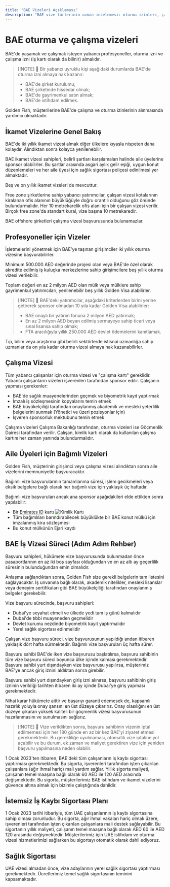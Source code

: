 ```yaml
---
title: "BAE Vizeleri Açıklaması"
description: "BAE vize türlerinin uzman incelemesi: oturma izinleri, çalışma vizeleri ve bağımlı vizeleri. Gereksinimler ve işlemler hakkında bilmeniz gereken her şey."
---
```


# BAE oturma ve çalışma vizeleri

BAE'de yaşamak ve çalışmak isteyen yabancı profesyoneller, oturma izni ve çalışma izni (iş kartı olarak da bilinir) almalıdır.

> [!NOTE] 💚 Bir yabancı uyruklu kişi aşağıdaki durumlarda BAE'de oturma izni almaya hak kazanır:
>
> - BAE'de şirket kurulumu;
> - BAE şirketinde hissedar olmak;
> - BAE'de gayrimenkul satın almak;
> - BAE'de istihdam edilmek.

Golden Fish, müşterilerine BAE'de çalışma ve oturma izinlerinin alınmasında yardımcı olmaktadır.

## İkamet Vizelerine Genel Bakış

BAE'de iki yıllık ikamet vizesi almak diğer ülkelere kıyasla nispeten daha kolaydır. Alındıktan sonra kolayca yenilenebilir.

BAE ikamet vizesi sahipleri, belirli şartları karşılamaları halinde aile üyelerine sponsor olabilirler. Bu şartlar arasında asgari aylık gelir eşiği, uygun konut düzenlemeleri ve her aile üyesi için sağlık sigortası poliçesi edinilmesi yer almaktadır.

Beş ve on yıllık ikamet vizeleri de mevcuttur.

Free zone şirketlerine sahip yabancı yatırımcılar, çalışan vizesi kotalarının kiralanan ofis alanının büyüklüğüyle doğru orantılı olduğunu göz önünde bulundurmalıdır. Her 10 metrekarelik ofis alanı için bir çalışan vizesi verilir. Birçok free zone'da standart kural, vize başına 10 metrekaredir.

BAE offshore şirketleri çalışma vizesi başvurusunda bulunamazlar.

## Profesyoneller için Vizeler

İşletmelerini yönetmek için BAE'ye taşınan girişimciler iki yıllık oturma vizesine başvurabilirler.

Minimum 500.000 AED değerinde projesi olan veya BAE'de özel olarak akredite edilmiş iş kuluçka merkezlerine sahip girişimcilere beş yıllık oturma vizesi verilebilir.

Toplam değeri en az 2 milyon AED olan mülk veya mülklere sahip gayrimenkul yatırımcıları, yenilenebilir beş yıllık Golden Visa alabilirler.

> [!NOTE] 💚 BAE'deki yatırımcılar, aşağıdaki kriterlerden birini yerine getirerek sponsor olmadan 10 yıla kadar Golden Visa alabilirler:
>
> - BAE onaylı bir yatırım fonuna 2 milyon AED yatırmak;
> - En az 2 milyon AED beyan edilmiş sermayeye sahip ticari veya sınai lisansa sahip olmak;
> - FTA aracılığıyla yıllık 250.000 AED devlet ödemelerini kanıtlamak.

Tıp, bilim veya araştırma gibi belirli sektörlerde istisnai uzmanlığa sahip uzmanlar da on yıla kadar oturma vizesi almaya hak kazanabilirler.

## Çalışma Vizesi

Tüm yabancı çalışanlar için oturma vizesi ve "çalışma kartı" gereklidir. Yabancı çalışanların vizeleri işverenleri tarafından sponsor edilir. Çalışanın yapması gerekenler:

- BAE'de sağlık muayenelerinden geçmek ve biyometrik kayıt yaptırmak
- İmzalı iş sözleşmesinin kopyalarını temin etmek
- BAE büyükelçiliği tarafından onaylanmış akademik ve mesleki yeterlilik belgelerini sunmak (Yönetici ve üzeri pozisyonlar için)
- İşveren sponsorluk mektubunu temin etmek

Çalışma vizeleri Çalışma Bakanlığı tarafından, oturma vizeleri ise Göçmenlik Dairesi tarafından verilir. Çalışan, kimlik kartı olarak da kullanılan çalışma kartını her zaman yanında bulundurmalıdır.

## Aile Üyeleri için Bağımlı Vizeleri

Golden Fish, müşterinin girişimci veya çalışma vizesi alındıktan sonra aile vizelerini memnuniyetle başvuracaktır.

Bağımlı vize başvurularının tamamlanma süresi, işlem gecikmeleri veya eksik belgelere bağlı olarak her bağımlı vize için yaklaşık üç haftadır.

Bağımlı vize başvuruları ancak ana sponsor aşağıdakileri elde ettikten sonra yapılabilir:

- Bir [Emirates ID](https://u.ae/en/information-and-services/visa-and-emirates-id/emirates-id) kartı ![Kimlik Kartı](/img/ILONMASKID.webp)
- Tüm bağımlıları barındırabilecek büyüklükte bir BAE konut mülkü için imzalanmış kira sözleşmesi
- Bu konut mülkünün Ejari kaydı

## BAE İş Vizesi Süreci (Adım Adım Rehber)

Başvuru sahipleri, hükümete vize başvurusunda bulunmadan önce pasaportlarının en az iki boş sayfası olduğundan ve en az altı ay geçerlilik süresinin bulunduğundan emin olmalıdır.

Anlaşma sağlandıktan sonra, Golden Fish size gerekli belgelerin tam listesini sağlayacaktır. İş unvanına bağlı olarak, akademik nitelikler, mesleki lisanslar veya deneyim sertifikaları gibi BAE büyükelçiliği tarafından onaylanmış belgeler gerekebilir.

Vize başvuru sürecinde, başvuru sahipleri:

- Dubai'ye seyahat etmeli ve ülkede yedi tam iş günü kalmalıdır
- Dubai'de tıbbi muayeneden geçmelidir
- Devlet kurumu nezdinde biyometrik kayıt yaptırmalıdır
- Yerel sağlık sigortası edinmelidir

Çalışan vize başvuru süreci, vize başvurusunun yapıldığı andan itibaren yaklaşık dört hafta sürmektedir. Bağımlı vize başvuruları üç hafta sürer.

Başvuru sahibi BAE'de iken vize başvurusu başlatılırsa, başvuru sahibinin tüm vize başvuru süreci boyunca ülke içinde kalması gerekmektedir. Başvuru sahibi yurt dışındayken vize başvurusu yapılırsa, müşterimiz BAE'ye ancak giriş iznini aldıktan sonra girebilir.

Başvuru sahibi yurt dışındayken giriş izni alınırsa, başvuru sahibinin giriş izninin verildiği tarihten itibaren iki ay içinde Dubai'ye giriş yapması gerekmektedir.

Nihai karar hükümete aittir ve başarıyı garanti edemesek de, kapsamlı hazırlık yoluyla onay şansını en üst düzeye çıkarırız. Onay olasılığını en üst düzeye çıkaran yüksek kaliteli bir göçmenlik vizesi başvurusunun hazırlanmasını ve sunulmasını sağlarız.

> [!NOTE] 💚 Vize verildikten sonra, başvuru sahibinin vizenin iptal edilmemesi için her 180 günde en az bir kez BAE'yi ziyaret etmesi gerekmektedir.
> Bu gerekliliğe uyulmaması, otomatik vize iptaline yol açabilir ve bu durum, ek zaman ve maliyet gerektiren vize için yeniden başvuru yapılmasına neden olabilir.

1 Ocak 2023'ten itibaren, BAE'deki tüm çalışanların iş kaybı sigortası yaptırması gerekmektedir. Bu sigorta, işverenleri tarafından işten çıkarılan çalışanlara (ağır ihmal hariç) mali yardım sağlar. Yıllık sigorta maliyeti, çalışanın temel maaşına bağlı olarak 60 AED ile 120 AED arasında değişmektedir. Bu sigorta, müşterilerimiz BAE istihdam ve ikamet vizelerini güvence altına almak için bizimle çalıştığında dahildir.

## İstemsiz İş Kaybı Sigortası Planı

1 Ocak 2023 tarihi itibariyle, tüm UAE çalışanlarının iş kaybı sigortasına sahip olması zorunludur. Bu sigorta, ağır ihmal vakaları hariç olmak üzere, işverenleri tarafından işten çıkarılan çalışanlara mali destek sağlayabilir. Bu sigortanın yıllık maliyeti, çalışanın temel maaşına bağlı olarak AED 60 ile AED 120 arasında değişmektedir. Müşterilerimiz için UAE istihdam ve oturma vizesi hizmetlerimizi sağlarken bu sigortayı otomatik olarak dahil ediyoruz.

## Sağlık Sigortası

UAE vizesi almadan önce, vize adaylarının yerel sağlık sigortası yaptırması gerekmektedir. Ücretlerimiz temel sağlık sigortasının teminini kapsamaktadır.
